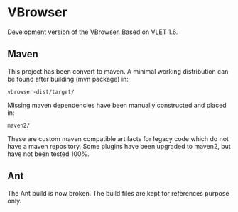 VBrowser
========

Development version of the VBrowser. 
Based on VLET 1.6. 


Maven
---
This project has been convert to maven.
A minimal working distribution can be found after building (mvn package) in:
    
    vbrowser-dist/target/

Missing maven dependencies have been manually constructed and placed in:
    
    maven2/
    
These are custom maven compatible artifacts for legacy code which do not have a maven repository.
Some plugins have been upgraded to maven2, but have not been tested 100%.

Ant
---
The Ant build is now broken. 
The build files are kept for references purpose only.

